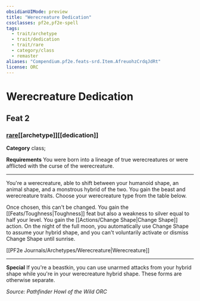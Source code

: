 ```yaml
---
obsidianUIMode: preview
title: "Werecreature Dedication"
cssclasses: pf2e,pf2e-spell
tags:
  - trait/archetype
  - trait/dedication
  - trait/rare
  - category/class
  - remaster
aliases: "Compendium.pf2e.feats-srd.Item.AfreuohzCrdqJdRt"
license: ORC
---
```

# Werecreature Dedication
## Feat 2
### [rare](rare.md "Rare Rarity Trait")[[archetype]][[dedication]]

**Category** class; 




**Requirements** You were born into a lineage of true werecreatures or were afflicted with the curse of the werecreature.

* * *

You're a werecreature, able to shift between your humanoid shape, an animal shape, and a monstrous hybrid of the two. You gain the beast and werecreature traits. Choose your werecreature type from the table below.

Once chosen, this can't be changed. You gain the [[Feats/Toughness|Toughness]] feat but also a weakness to silver equal to half your level. You gain the [[Actions/Change Shape|Change Shape]] action. On the night of the full moon, you automatically use Change Shape to assume your hybrid shape, and you can't voluntarily activate or dismiss Change Shape until sunrise.

[[PF2e Journals/Archetypes/Werecreature|Werecreature]]

* * *

**Special** If you're a beastkin, you can use unarmed attacks from your hybrid shape while you're in your werecreature hybrid shape. These forms are otherwise separate.

*Source: Pathfinder Howl of the Wild*
*ORC*